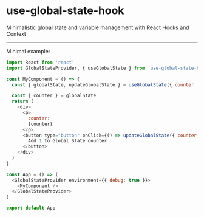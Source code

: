 # use-global-state-hook

Minimalistic global state and variable management with React Hooks and Context

---

Minimal example:

```javascript
import React from 'react'
import GlobalStateProvider, { useGlobalState } from 'use-global-state-hook'

const MyComponent = () => {
  const { globalState, updateGlobalState } = useGlobalState({ counter: 0 })

  const { counter } = globalState
  return (
    <div>
      <p>
        counter:
        {counter}
      </p>
      <button type="button" onClick={() => updateGlobalState({ counter: counter + 1 })}>
        Add 1 to Global State counter
      </button>
    </div>
  )
}

const App = () => (
  <GlobalStateProvider environment={{ debug: true }}>
    <MyComponent />
  </GlobalStateProvider>
)

export default App
```
